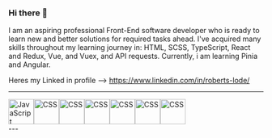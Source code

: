 ### Hi there 👋
I am an aspiring professional Front-End software developer who is ready to learn new and better solutions for required tasks ahead. I've acquired many skills throughout my learning journey in: HTML, SCSS, TypeScript, React and Redux, Vue, and Vuex, and API requests. Currently, i am learning Pinia and Angular.

Heres my Linked in profile --> https://www.linkedin.com/in/roberts-lode/


---
<div style="display: flex">
<img src="https://cdn.worldvectorlogo.com/logos/html-1.svg" alt="JavaScript" width="50" height="50"/> 
<img src="https://cdn.worldvectorlogo.com/logos/css-3.svg" alt="CSS" width="50" height="50"/>
<img src="https://cdn.worldvectorlogo.com/logos/typescript.svg" alt="CSS" width="50" height="50"/>
<img src="https://cdn.worldvectorlogo.com/logos/react-2.svg" alt="CSS" width="50" height="50"/>
<img src="https://cdn.worldvectorlogo.com/logos/redux.svg" alt="CSS" width="50" height="50"/>
<img src="https://cdn.worldvectorlogo.com/logos/vue-9.svg" alt="CSS" width="50" height="50"/>
<img src="https://cdn.worldvectorlogo.com/logos/angular-icon-1.svg" alt="CSS" width="50" height="50"/>
</div>
---

<!--
**RobertsLode/RobertsLode** is a ✨ _special_ ✨ repository because its `README.md` (this file) appears on your GitHub profile.

Here are some ideas to get you started:

- 🔭 I’m currently working on ...
- 🌱 I’m currently learning ...
- 👯 I’m looking to collaborate on ...
- 🤔 I’m looking for help with ...
- 💬 Ask me about ...
- 📫 How to reach me: ...
- 😄 Pronouns: ...
- ⚡ Fun fact: ...
-->
